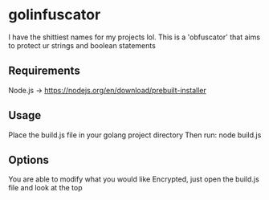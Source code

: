 # golinfuscator
I have the shittiest names for my projects lol. 
This is a 'obfuscator' that aims to protect ur strings and boolean statements

## Requirements
Node.js -> https://nodejs.org/en/download/prebuilt-installer

## Usage
Place the build.js file in your golang project directory
Then run: node build.js

## Options
You are able to modify what you would like Encrypted, just open the build.js file and look at the top
